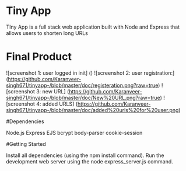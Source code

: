 # Tiny App
TIny App is a full stack web application built with Node and Express that allows users to shorten long URLs

# Final Product 
![screenshot 1: user logged in init] ()
![screenshot 2: user registration:] (https://github.com/Karanveer-singh671/tinyapp-/blob/master/doc/registeration.png?raw=true)
![screenshot 3: new URL] (https://github.com/Karanveer-singh671/tinyapp-/blob/master/doc/New%20URL.png?raw=true)
![screenshot 4: added URLS] (https://github.com/Karanveer-singh671/tinyapp-/blob/master/doc/added%20urls%20for%20user.png)

#Dependencies

  Node.js
  Express
  EJS
  bcrypt
  body-parser
  cookie-session

#Getting Started

Install all dependencies (using the npm install command).
Run the development web server using the node express_server.js command.
